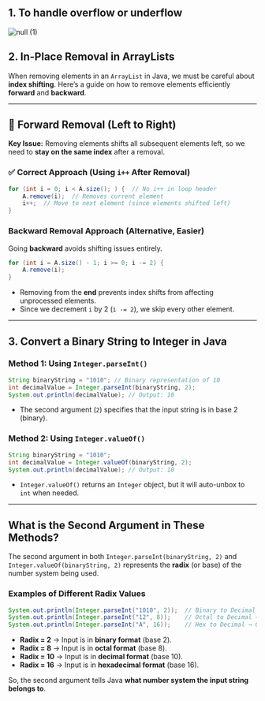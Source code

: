 ## 1. To handle overflow or underflow
![null (1)](https://github.com/user-attachments/assets/6e39cf0e-773b-4168-9765-27a5a6beee63)

## 2. In-Place Removal in ArrayLists

When removing elements in an `ArrayList` in Java, we must be careful about **index shifting**. Here’s a guide on how to remove elements efficiently **forward** and **backward**.

---

## 🔹 Forward Removal (Left to Right)
**Key Issue:** Removing elements shifts all subsequent elements left, so we need to **stay on the same index** after a removal.

### ✅ Correct Approach (Using `i++` After Removal)
```java
for (int i = 0; i < A.size(); ) {  // No i++ in loop header
    A.remove(i);  // Removes current element
    i++;  // Move to next element (since elements shifted left)
}
```

### **Backward Removal Approach (Alternative, Easier)**
Going **backward** avoids shifting issues entirely.

```java
for (int i = A.size() - 1; i >= 0; i -= 2) {  
    A.remove(i);  
}
```

- Removing from the **end** prevents index shifts from affecting unprocessed elements.
- Since we decrement `i` by 2 (`i -= 2`), we skip every other element.

---

## 3. Convert a Binary String to Integer in Java

### Method 1: Using `Integer.parseInt()`
```java
String binaryString = "1010"; // Binary representation of 10
int decimalValue = Integer.parseInt(binaryString, 2);
System.out.println(decimalValue); // Output: 10
```
- The second argument (`2`) specifies that the input string is in base 2 (binary).

### Method 2: Using `Integer.valueOf()`
```java
String binaryString = "1010";
int decimalValue = Integer.valueOf(binaryString, 2);
System.out.println(decimalValue); // Output: 10
```
- `Integer.valueOf()` returns an `Integer` object, but it will auto-unbox to `int` when needed.

---

## What is the Second Argument in These Methods?
The second argument in both `Integer.parseInt(binaryString, 2)` and `Integer.valueOf(binaryString, 2)` represents the **radix** (or base) of the number system being used.

### Examples of Different Radix Values
```java
System.out.println(Integer.parseInt("1010", 2));  // Binary to Decimal → Output: 10
System.out.println(Integer.parseInt("12", 8));    // Octal to Decimal → Output: 10
System.out.println(Integer.parseInt("A", 16));    // Hex to Decimal → Output: 10
```
- **Radix = 2** → Input is in **binary format** (base 2).
- **Radix = 8** → Input is in **octal format** (base 8).
- **Radix = 10** → Input is in **decimal format** (base 10).
- **Radix = 16** → Input is in **hexadecimal format** (base 16).

So, the second argument tells Java **what number system the input string belongs to**.
